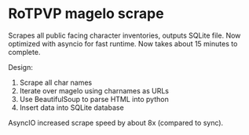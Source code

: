 # RoTPVP magelo scrape
Scrapes all public facing character inventories, outputs SQLite file. Now optimized with asyncio for fast runtime. Now takes about 15 minutes to complete.

Design:

1. Scrape all char names
2. Iterate over magelo using charnames as URLs
3. Use BeautifulSoup to parse HTML into python
4. Insert data into SQLite database

AsyncIO increased scrape speed by about 8x (compared to sync).
